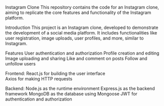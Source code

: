 Instagram Clone
This repository contains the code for an Instagram clone, aiming to replicate the core features and functionality of the Instagram platform.

Introduction
This project is an Instagram clone, developed to demonstrate the development of a social media platform. It includes functionalities like user registration, image uploads, user profiles, and more, similar to Instagram.

Features
User authentication and authorization
Profile creation and editing
Image uploading and sharing
Like and comment on posts
Follow and unfollow users

Frontend:
React.js for building the user interface  
Axios for making HTTP requests

Backend:
Node.js as the runtime environment
Express.js as the backend framework
MongoDB as the database using Mongoose
JWT for authentication and authorization
